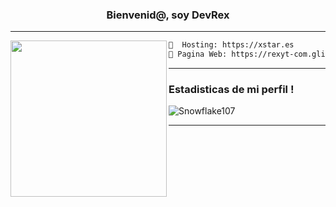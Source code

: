 <h3 align = 'center'>Bienvenid@, soy DevRex</h3>

<hr>
<img align="left" height="250" src="https://i.imgur.com/DqjgPwA.png"/>

```diff
🔧  Hosting: https://xstar.es
🔧 Pagina Web: https://rexyt-com.glitch.me/
```

<div>
  <div>
    
<hr>
    


### Estadisticas de mi perfil !

![Snowflake107](https://github-readme-stats.vercel.app/api?username=REX-YT&show_icons=true&theme=tokyonight&hide=["issues"])

    
<hr>
